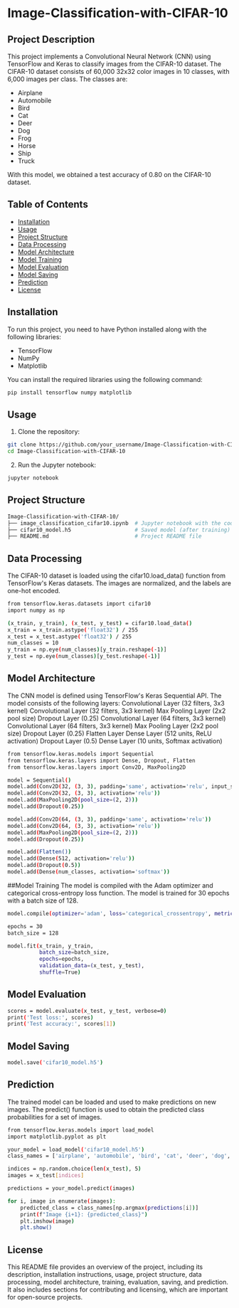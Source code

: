 # Image-Classification-with-CIFAR-10

## Project Description
This project implements a Convolutional Neural Network (CNN) using TensorFlow and Keras to classify images from the CIFAR-10 dataset. The CIFAR-10 dataset consists of 60,000 32x32 color images in 10 classes, with 6,000 images per class. The classes are:

- Airplane
- Automobile
- Bird
- Cat
- Deer
- Dog
- Frog
- Horse
- Ship
- Truck

With this model, we obtained a test accuracy of 0.80 on the CIFAR-10 dataset.

## Table of Contents
- [Installation](#installation)
- [Usage](#usage)
- [Project Structure](#project-structure)
- [Data Processing](#data-processing)
- [Model Architecture](#model-architecture)
- [Model Training](#model-training)
- [Model Evaluation](#model-evaluation)
- [Model Saving](#model-saving)
- [Prediction](#prediction)
- [License](#license)

## Installation
To run this project, you need to have Python installed along with the following libraries:
- TensorFlow
- NumPy
- Matplotlib

You can install the required libraries using the following command:
```bash
pip install tensorflow numpy matplotlib
```

## Usage 
1) Clone the repository:
```bash
git clone https://github.com/your_username/Image-Classification-with-CIFAR-10.git
cd Image-Classification-with-CIFAR-10
```

2) Run the Jupyter notebook:
```bash
jupyter notebook
```

## Project Structure
```bash
Image-Classification-with-CIFAR-10/
├── image_classification_cifar10.ipynb  # Jupyter notebook with the code
├── cifar10_model.h5                    # Saved model (after training)
├── README.md                           # Project README file
```

## Data Processing
The CIFAR-10 dataset is loaded using the cifar10.load_data() function from TensorFlow's Keras datasets. The images are normalized, and the labels are one-hot encoded.

```bash
from tensorflow.keras.datasets import cifar10
import numpy as np

(x_train, y_train), (x_test, y_test) = cifar10.load_data()
x_train = x_train.astype('float32') / 255
x_test = x_test.astype('float32') / 255
num_classes = 10
y_train = np.eye(num_classes)[y_train.reshape(-1)]
y_test = np.eye(num_classes)[y_test.reshape(-1)]
```

## Model Architecture
The CNN model is defined using TensorFlow's Keras Sequential API. The model consists of the following layers:
Convolutional Layer (32 filters, 3x3 kernel)
Convolutional Layer (32 filters, 3x3 kernel)
Max Pooling Layer (2x2 pool size)
Dropout Layer (0.25)
Convolutional Layer (64 filters, 3x3 kernel)
Convolutional Layer (64 filters, 3x3 kernel)
Max Pooling Layer (2x2 pool size)
Dropout Layer (0.25)
Flatten Layer
Dense Layer (512 units, ReLU activation)
Dropout Layer (0.5)
Dense Layer (10 units, Softmax activation)
```bash
from tensorflow.keras.models import Sequential
from tensorflow.keras.layers import Dense, Dropout, Flatten
from tensorflow.keras.layers import Conv2D, MaxPooling2D

model = Sequential()
model.add(Conv2D(32, (3, 3), padding='same', activation='relu', input_shape=(32, 32, 3)))
model.add(Conv2D(32, (3, 3), activation='relu'))
model.add(MaxPooling2D(pool_size=(2, 2)))
model.add(Dropout(0.25))

model.add(Conv2D(64, (3, 3), padding='same', activation='relu'))
model.add(Conv2D(64, (3, 3), activation='relu'))
model.add(MaxPooling2D(pool_size=(2, 2)))
model.add(Dropout(0.25))

model.add(Flatten())
model.add(Dense(512, activation='relu'))
model.add(Dropout(0.5))
model.add(Dense(num_classes, activation='softmax'))
```

##Model Training
The model is compiled with the Adam optimizer and categorical cross-entropy loss function. The model is trained for 30 epochs with a batch size of 128.
```bash
model.compile(optimizer='adam', loss='categorical_crossentropy', metrics=['accuracy'])

epochs = 30
batch_size = 128

model.fit(x_train, y_train,
          batch_size=batch_size,
          epochs=epochs,
          validation_data=(x_test, y_test),
          shuffle=True)
```

## Model Evaluation
```bash
scores = model.evaluate(x_test, y_test, verbose=0)
print('Test loss:', scores)
print('Test accuracy:', scores[1])
```

## Model Saving
```bash
model.save('cifar10_model.h5')
```

## Prediction
The trained model can be loaded and used to make predictions on new images. The predict() function is used to obtain the predicted class probabilities for a set of images.
```bash
from tensorflow.keras.models import load_model
import matplotlib.pyplot as plt

your_model = load_model('cifar10_model.h5')
class_names = ['airplane', 'automobile', 'bird', 'cat', 'deer', 'dog', 'frog', 'horse', 'ship', 'truck']

indices = np.random.choice(len(x_test), 5)
images = x_test[indices]

predictions = your_model.predict(images)

for i, image in enumerate(images):
    predicted_class = class_names[np.argmax(predictions[i])]
    print(f"Image {i+1}: {predicted_class}")
    plt.imshow(image)
    plt.show()

```
## License
This README file provides an overview of the project, including its description, installation instructions, usage, project structure, data processing, model architecture, training, evaluation, saving, and prediction. It also includes sections for contributing and licensing, which are important for open-source projects.
